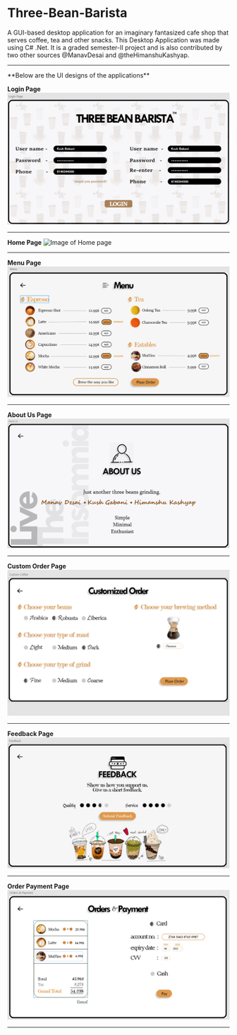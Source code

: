 # Three-Bean-Barista
A GUI-based desktop application for an imaginary fantasized cafe shop that serves coffee, tea and other snacks. This Desktop Application was made using C# .Net. It is a graded semester-II project and is also contributed by two other sources @ManavDesai and @theHimanshuKashyap.

<hr>
**Below are the UI designs of the applications**

**Login Page**
![Image of LogIn page](https://github.com/KushGabani/Three-Bean-Barista/blob/master/TBB%20Screenshots/Login%20page.PNG)
<hr>

**Home Page**
![Image of Home page](https://github.com/KushGabani/Three-Bean-Barista/blob/master/TBB%20Screenshots/Home%Page.PNG)
<hr>

**Menu Page**
![Image of Menu page](https://github.com/KushGabani/Three-Bean-Barista/blob/master/TBB%20Screenshots/Menu.PNG)
<hr>

**About Us Page**
![Image of About Us page](https://github.com/KushGabani/Three-Bean-Barista/blob/master/TBB%20Screenshots/About%20us.PNG)
<hr>

**Custom Order Page**
![Image of Custom Order page](https://github.com/KushGabani/Three-Bean-Barista/blob/master/TBB%20Screenshots/CustomOrder.PNG)
<hr>

**Feedback Page**
![Image of Feedback page](https://github.com/KushGabani/Three-Bean-Barista/blob/master/TBB%20Screenshots/Feedback.PNG)
<hr>

**Order Payment Page**
![Image of Custom Order page](https://github.com/KushGabani/Three-Bean-Barista/blob/master/TBB%20Screenshots/OrderPayment.PNG)
<hr>
